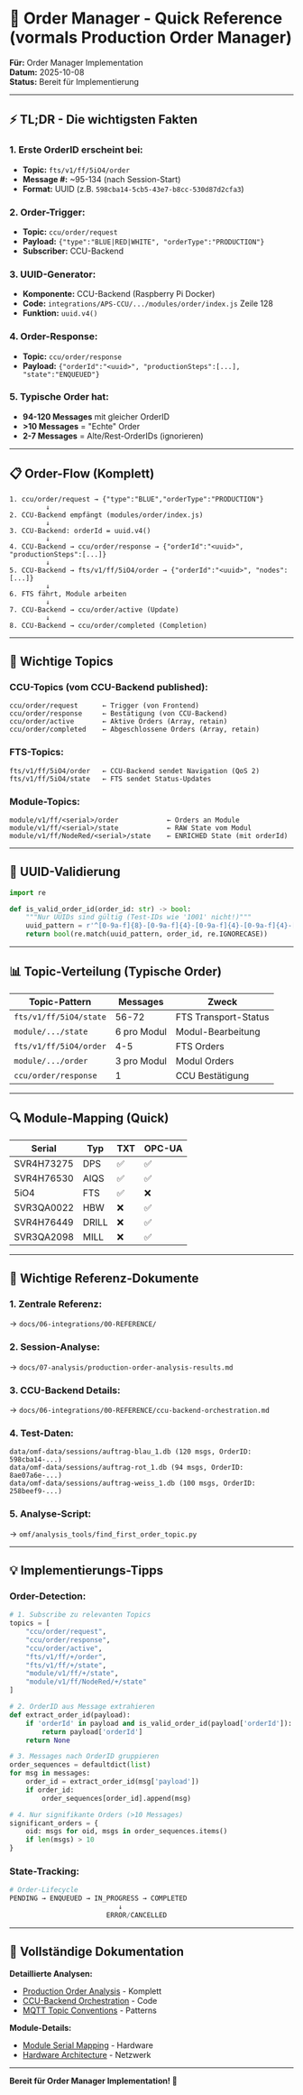 # 🚀 Order Manager - Quick Reference (vormals Production Order Manager)

**Für:** Order Manager Implementation  
**Datum:** 2025-10-08  
**Status:** Bereit für Implementierung

---

## ⚡ TL;DR - Die wichtigsten Fakten

### 1. **Erste OrderID erscheint bei:**
- **Topic:** `fts/v1/ff/5iO4/order`
- **Message #:** ~95-134 (nach Session-Start)
- **Format:** UUID (z.B. `598cba14-5cb5-43e7-b8cc-530d87d2cfa3`)

### 2. **Order-Trigger:**
- **Topic:** `ccu/order/request`
- **Payload:** `{"type":"BLUE|RED|WHITE", "orderType":"PRODUCTION"}`
- **Subscriber:** CCU-Backend

### 3. **UUID-Generator:**
- **Komponente:** CCU-Backend (Raspberry Pi Docker)
- **Code:** `integrations/APS-CCU/.../modules/order/index.js` Zeile 128
- **Funktion:** `uuid.v4()`

### 4. **Order-Response:**
- **Topic:** `ccu/order/response`
- **Payload:** `{"orderId":"<uuid>", "productionSteps":[...], "state":"ENQUEUED"}`

### 5. **Typische Order hat:**
- **94-120 Messages** mit gleicher OrderID
- **>10 Messages** = "Echte" Order
- **2-7 Messages** = Alte/Rest-OrderIDs (ignorieren)

---

## 📋 Order-Flow (Komplett)

```
1. ccu/order/request → {"type":"BLUE","orderType":"PRODUCTION"}
         ↓
2. CCU-Backend empfängt (modules/order/index.js)
         ↓
3. CCU-Backend: orderId = uuid.v4()
         ↓
4. CCU-Backend → ccu/order/response → {"orderId":"<uuid>", "productionSteps":[...]}
         ↓
5. CCU-Backend → fts/v1/ff/5iO4/order → {"orderId":"<uuid>", "nodes":[...]}
         ↓
6. FTS fährt, Module arbeiten
         ↓
7. CCU-Backend → ccu/order/active (Update)
         ↓
8. CCU-Backend → ccu/order/completed (Completion)
```

---

## 🔑 Wichtige Topics

### CCU-Topics (vom CCU-Backend published):
```
ccu/order/request      ← Trigger (von Frontend)
ccu/order/response     ← Bestätigung (von CCU-Backend)
ccu/order/active       ← Aktive Orders (Array, retain)
ccu/order/completed    ← Abgeschlossene Orders (Array, retain)
```

### FTS-Topics:
```
fts/v1/ff/5iO4/order   ← CCU-Backend sendet Navigation (QoS 2)
fts/v1/ff/5iO4/state   ← FTS sendet Status-Updates
```

### Module-Topics:
```
module/v1/ff/<serial>/order            ← Orders an Module
module/v1/ff/<serial>/state            ← RAW State vom Modul
module/v1/ff/NodeRed/<serial>/state    ← ENRICHED State (mit orderId)
```

---

## 🎯 UUID-Validierung

```python
import re

def is_valid_order_id(order_id: str) -> bool:
    """Nur UUIDs sind gültig (Test-IDs wie '1001' nicht!)"""
    uuid_pattern = r'^[0-9a-f]{8}-[0-9a-f]{4}-[0-9a-f]{4}-[0-9a-f]{4}-[0-9a-f]{12}$'
    return bool(re.match(uuid_pattern, order_id, re.IGNORECASE))
```

---

## 📊 Topic-Verteilung (Typische Order)

| Topic-Pattern | Messages | Zweck |
|---------------|----------|-------|
| `fts/v1/ff/5iO4/state` | 56-72 | FTS Transport-Status |
| `module/.../state` | 6 pro Modul | Modul-Bearbeitung |
| `fts/v1/ff/5iO4/order` | 4-5 | FTS Orders |
| `module/.../order` | 3 pro Modul | Modul Orders |
| `ccu/order/response` | 1 | CCU Bestätigung |

---

## 🔍 Module-Mapping (Quick)

| Serial | Typ | TXT | OPC-UA |
|--------|-----|-----|--------|
| SVR4H73275 | DPS | ✅ | ✅ |
| SVR4H76530 | AIQS | ✅ | ✅ |
| 5iO4 | FTS | ✅ | ❌ |
| SVR3QA0022 | HBW | ❌ | ✅ |
| SVR4H76449 | DRILL | ❌ | ✅ |
| SVR3QA2098 | MILL | ❌ | ✅ |

---

## 📁 Wichtige Referenz-Dokumente

### 1. Zentrale Referenz:
→ `docs/06-integrations/00-REFERENCE/`

### 2. Session-Analyse:
→ `docs/07-analysis/production-order-analysis-results.md`

### 3. CCU-Backend Details:
→ `docs/06-integrations/00-REFERENCE/ccu-backend-orchestration.md`

### 4. Test-Daten:
```
data/omf-data/sessions/auftrag-blau_1.db (120 msgs, OrderID: 598cba14-...)
data/omf-data/sessions/auftrag-rot_1.db (94 msgs, OrderID: 8ae07a6e-...)
data/omf-data/sessions/auftrag-weiss_1.db (100 msgs, OrderID: 258beef9-...)
```

### 5. Analyse-Script:
→ `omf/analysis_tools/find_first_order_topic.py`

---

## 💡 Implementierungs-Tipps

### Order-Detection:
```python
# 1. Subscribe zu relevanten Topics
topics = [
    "ccu/order/request",
    "ccu/order/response", 
    "ccu/order/active",
    "fts/v1/ff/+/order",
    "fts/v1/ff/+/state",
    "module/v1/ff/+/state",
    "module/v1/ff/NodeRed/+/state"
]

# 2. OrderID aus Message extrahieren
def extract_order_id(payload):
    if 'orderId' in payload and is_valid_order_id(payload['orderId']):
        return payload['orderId']
    return None

# 3. Messages nach OrderID gruppieren
order_sequences = defaultdict(list)
for msg in messages:
    order_id = extract_order_id(msg['payload'])
    if order_id:
        order_sequences[order_id].append(msg)

# 4. Nur signifikante Orders (>10 Messages)
significant_orders = {
    oid: msgs for oid, msgs in order_sequences.items() 
    if len(msgs) > 10
}
```

### State-Tracking:
```python
# Order-Lifecycle
PENDING → ENQUEUED → IN_PROGRESS → COMPLETED
                           ↓
                        ERROR/CANCELLED
```

---

## 🔗 Vollständige Dokumentation

**Detaillierte Analysen:**
- [Production Order Analysis](production-order-analysis-results.md) - Komplett
- [CCU-Backend Orchestration](../06-integrations/00-REFERENCE/ccu-backend-orchestration.md) - Code
- [MQTT Topic Conventions](../06-integrations/00-REFERENCE/mqtt-topic-conventions.md) - Patterns

**Module-Details:**
- [Module Serial Mapping](../06-integrations/00-REFERENCE/module-serial-mapping.md) - Hardware
- [Hardware Architecture](../06-integrations/00-REFERENCE/hardware-architecture.md) - Netzwerk

---

**Bereit für Order Manager Implementation! 🚀**








